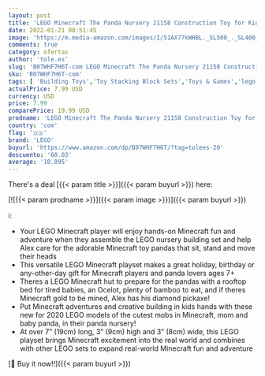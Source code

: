 ```yaml
---
layout: post
title: 'LEGO Minecraft The Panda Nursery 21158 Construction Toy for Kids  Great Gift for Fans of Minecraft and Pandas  204 Pieces '
date: 2022-01-21 08:51:45
image: 'https://m.media-amazon.com/images/I/51AX77kWHBL._SL500_._SL400_.jpg'
comments: true
category: ofertas
author: 'tole.es'
slug: 'B07WHF7H6T-com LEGO Minecraft The Panda Nursery 21158 Construction Toy...'
sku: 'B07WHF7H6T-com'
tags: [ 'Building Toys','Toy Stacking Block Sets','Toys & Games','lego', ]
actualPrice: 7.99 USD
currency: USD
price: 7.99
comparePrice: 19.99 USD
prodname: 'LEGO Minecraft The Panda Nursery 21158 Construction Toy for Kids  Great Gift for Fans of Minecraft and Pandas  204 Pieces '
country: 'com'
flag: '🇺🇸'
brand: 'LEGO'
buyurl: 'https://www.amazon.com/dp/B07WHF7H6T/?tag=tolees-20'
descuento: '60.03'
average: '10.895'
---
```


There's a deal [{{< param title >}}]({{< param buyurl >}})  here:

[![{{< param prodname >}}]({{< param image >}})]({{< param buyurl >}})

ℹ️:

- Your LEGO Minecraft player will enjoy hands-on Minecraft fun and adventure when they assemble the LEGO nursery building set and help Alex care for the adorable Minecraft toy pandas that sit, stand and move their heads
- This versatile LEGO Minecraft playset makes a great holiday, birthday or any-other-day gift for Minecraft players and panda lovers ages 7+
- Theres a LEGO Minecraft hut to prepare for the pandas with a rooftop bed for tired babies, an Ocelot, plenty of bamboo to eat, and if theres Minecraft gold to be mined, Alex has his diamond pickaxe!
- Put Minecraft adventures and creative building in kids hands with these new for 2020 LEGO models of the cutest mobs in Minecraft, mom and baby panda, in their panda nursery!
- At over 7” (19cm) long, 3” (9cm) high and 3” (8cm) wide, this LEGO playset brings Minecraft excitement into the real world and combines with other LEGO sets to expand real-world Minecraft fun and adventure

[🛒 Buy it now!!]({{< param buyurl >}})
